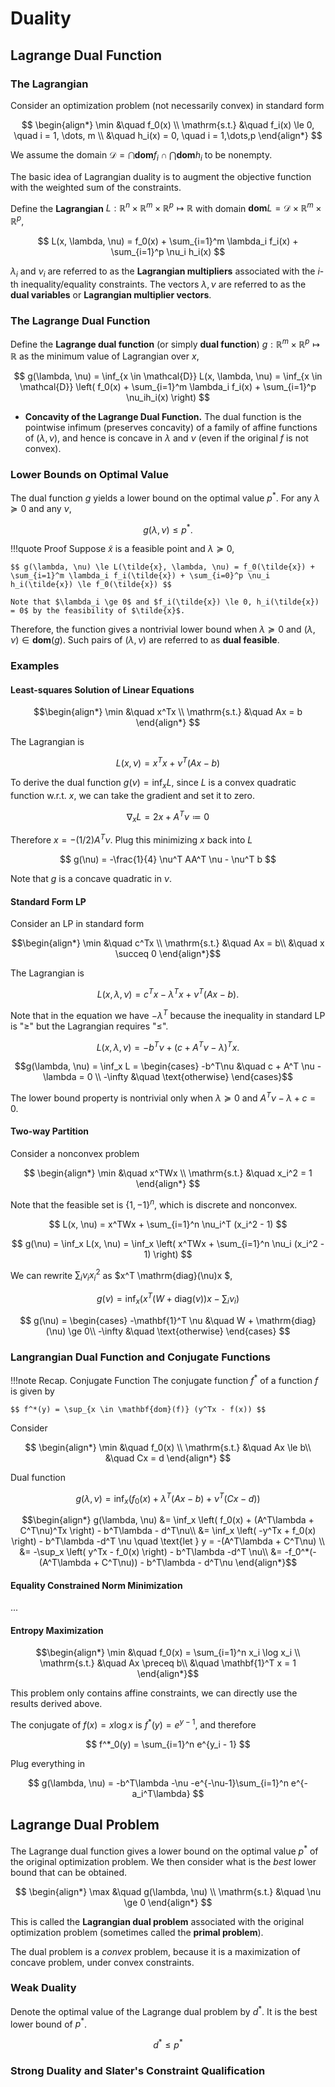 # Duality

## Lagrange Dual Function

### The Lagrangian

Consider an optimization problem (not necessarily convex) in standard form

$$ \begin{align*}
    \min &\quad f_0(x) \\
    \mathrm{s.t.} &\quad f_i(x) \le 0, \quad i = 1, \dots, m \\
    &\quad h_i(x) = 0, \quad i = 1,\dots,p
\end{align*} $$

We assume the domain $\mathcal{D} = \bigcap \mathbf{dom} f_i \cap \bigcap \mathbf{dom} h_i$ to be nonempty.

The basic idea of Lagrangian duality is to augment the objective function with the weighted sum of the constraints.

Define the **Lagrangian** $L: \mathbb{R}^{n} \times \mathbb{R}^{m} \times \mathbb{R}^{p} \mapsto \mathbb{R}$ with domain $\mathbf{dom} L = \mathcal{D} \times \mathbb{R}^{m} \times \mathbb{R}^{p}$,

$$ L(x, \lambda, \nu) = f_0(x) + \sum_{i=1}^m \lambda_i f_i(x) + \sum_{i=1}^p \nu_i h_i(x) $$

$\lambda_i$ and $\nu_i$ are referred to as the **Lagrangian multipliers** associated with the $i$-th inequality/equality constraints. The vectors $\lambda, \nu$ are referred to as the **dual variables** or **Lagrangian multiplier vectors**.

### The Lagrange Dual Function

Define the **Lagrange dual function** (or simply **dual function**) $g: \mathbb{R}^{m} \times \mathbb{R}^{p} \mapsto \mathbb{R}$ as the minimum value of Lagrangian over $x$,

$$ g(\lambda, \nu) = \inf_{x \in \mathcal{D}} L(x, \lambda, \nu) = \inf_{x \in \mathcal{D}} \left( f_0(x) + \sum_{i=1}^m \lambda_i f_i(x) + \sum_{i=1}^p \nu_ih_i(x) \right) $$

- **Concavity of the Lagrange Dual Function.** The dual function is the pointwise infimum (preserves concavity) of a family of affine functions of $(\lambda, \nu)$, and hence is concave in $\lambda$ and $\nu$ (even if the original $f$ is not convex).

### Lower Bounds on Optimal Value

The dual function $g$ yields a lower bound on the optimal value $p^*$. For any $\lambda \succeq 0$ and any $\nu$,

$$ g(\lambda, \nu) \le p^*. $$

!!!quote Proof
    Suppose $\tilde{x}$ is a feasible point and $\lambda \succeq 0$,

    $$ g(\lambda, \nu) \le L(\tilde{x}, \lambda, \nu) = f_0(\tilde{x}) + \sum_{i=1}^m \lambda_i f_i(\tilde{x}) + \sum_{i=0}^p \nu_i h_i(\tilde{x}) \le f_0(\tilde{x}) $$

    Note that $\lambda_i \ge 0$ and $f_i(\tilde{x}) \le 0, h_i(\tilde{x}) = 0$ by the feasibility of $\tilde{x}$.

Therefore, the function gives a nontrivial lower bound when $\lambda \succeq 0$ and $(\lambda, \nu) \in \mathbf{dom}(g)$. Such pairs of $(\lambda, \nu)$ are referred to as **dual feasible**.

### Examples

#### Least-squares Solution of Linear Equations

$$\begin{align*}
    \min &\quad x^Tx \\
    \mathrm{s.t.} &\quad Ax = b
\end{align*}
$$

The Lagrangian is

$$ L(x, \nu) = x^Tx + \nu^T (Ax - b) $$

To derive the dual function $g(\nu) = \inf_x L$, since $L$ is a convex quadratic function w.r.t. $x$, we can take the gradient and set it to zero.

$$ \nabla_x L = 2x + A^T\nu \coloneqq 0 $$

Therefore $x = -(1/2)A^T\nu$. Plug this minimizing $x$ back into $L$

$$ g(\nu) = -\frac{1}{4} \nu^T AA^T \nu - \nu^T b $$

Note that $g$ is a concave quadratic in $\nu$.

#### Standard Form LP

Consider an LP in standard form

$$\begin{align*}
    \min &\quad c^Tx \\
    \mathrm{s.t.} &\quad Ax = b\\
    &\quad x \succeq 0
\end{align*}$$

The Lagrangian is

$$ L(x, \lambda, \nu) = c^Tx - \lambda^T x + \nu^T(Ax - b). $$

Note that in the equation we have $-\lambda^T$ because the inequality in standard LP is "$\ge$" but the Lagrangian requires "$\le$".

$$ L(x, \lambda, \nu) = -b^T\nu + (c + A^T\nu -\lambda)^T x. $$

$$g(\lambda, \nu) = \inf_x L = \begin{cases}
    -b^T\nu &\quad c + A^T \nu - \lambda = 0 \\
    -\infty &\quad \text{otherwise}
\end{cases}$$

The lower bound property is nontrivial only when $\lambda \succeq 0$ and $A^T\nu - \lambda + c = 0$.

#### Two-way Partition

Consider a nonconvex problem

$$ \begin{align*}
    \min &\quad x^TWx \\
    \mathrm{s.t.} &\quad x_i^2 = 1
\end{align*} $$

Note that the feasible set is $\{1, -1\}^n$, which is discrete and nonconvex.

$$ L(x, \nu) = x^TWx + \sum_{i=1}^n \nu_i^T (x_i^2 - 1) $$

$$ g(\nu) = \inf_x L(x, \nu) = \inf_x \left( x^TWx + \sum_{i=1}^n \nu_i (x_i^2 - 1) \right) $$

We can rewrite $\sum_i \nu_i x_i^2$ as $x^T \mathrm{diag}(\nu)x $,

$$ g(\nu) = \inf_x \left( x^T\left( W + \mathrm{diag}(\nu) \right) x - \sum_{i}\nu_i \right) $$

$$ g(\nu) = \begin{cases}
    -\mathbf{1}^T \nu &\quad W + \mathrm{diag}(\nu) \ge 0\\
    -\infty &\quad \text{otherwise}
\end{cases} $$

### Langrangian Dual Function and Conjugate Functions

!!!note Recap. Conjugate Function
    The conjugate function $f^*$ of a function $f$ is given by

    $$ f^*(y) = \sup_{x \in \mathbf{dom}(f)} (y^Tx - f(x)) $$

Consider

$$ \begin{align*}
    \min &\quad f_0(x) \\
    \mathrm{s.t.} &\quad Ax \le b\\
    &\quad Cx = d
\end{align*} $$

Dual function

$$ g(\lambda, \nu) = \inf_x (f_0(x) + \lambda^T(Ax -b) + \nu^T (Cx - d)) $$

$$\begin{align*}
    g(\lambda, \nu) &= \inf_x \left( f_0(x) + (A^T\lambda + C^T\nu)^Tx \right) - b^T\lambda - d^T\nu\\
    &= \inf_x \left( -y^Tx + f_0(x) \right) - b^T\lambda -d^T \nu \quad \text{let } y = -(A^T\lambda + C^T\nu) \\
    &= -\sup_x \left( y^Tx - f_0(x) \right) - b^T\lambda -d^T \nu\\
    &= -f_0^*(-(A^T\lambda + C^T\nu)) - b^T\lambda - d^T\nu
\end{align*}$$

#### Equality Constrained Norm Minimization

...

#### Entropy Maximization

$$\begin{align*}
    \min &\quad f_0(x) = \sum_{i=1}^n x_i \log x_i \\
    \mathrm{s.t.} &\quad Ax \preceq b\\
    &\quad \mathbf{1}^T x = 1
\end{align*}$$

This problem only contains affine constraints, we can directly use the results derived above.

The conjugate of $f(x) = x \log x$ is $f^*(y) = e^{y-1}$, and therefore

$$ f^*_0(y) = \sum_{i=1}^n e^{y_i - 1} $$

Plug everything in

$$ g(\lambda, \nu) = -b^T\lambda -\nu -e^{-\nu-1}\sum_{i=1}^n e^{-a_i^T\lambda} $$

## Lagrange Dual Problem

The Lagrange dual function gives a lower bound on the optimal value $p^*$ of the original optimization problem. We then consider what is the *best* lower bound that can be obtained.

$$ \begin{align*}
    \max &\quad g(\lambda, \nu) \\
    \mathrm{s.t.} &\quad \nu \ge 0
\end{align*} $$

This is called the **Lagrangian dual problem** associated with the original optimization problem (sometimes called the **primal problem**).

The dual problem is a *convex* problem, because it is a maximization of concave problem, under convex constraints.

### Weak Duality

Denote the optimal value of the Lagrange dual problem by $d^*$. It is the best lower bound of $p^*$.

$$ d^* \le p^* $$

### Strong Duality and Slater's Constraint Qualification
